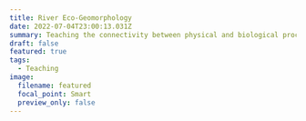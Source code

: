 ```yaml
---
title: River Eco-Geomorphology
date: 2022-07-04T23:00:13.031Z
summary: Teaching the connectivity between physical and biological processes in rivers.
draft: false
featured: true
tags:
  - Teaching
image:
  filename: featured
  focal_point: Smart
  preview_only: false
---
```

